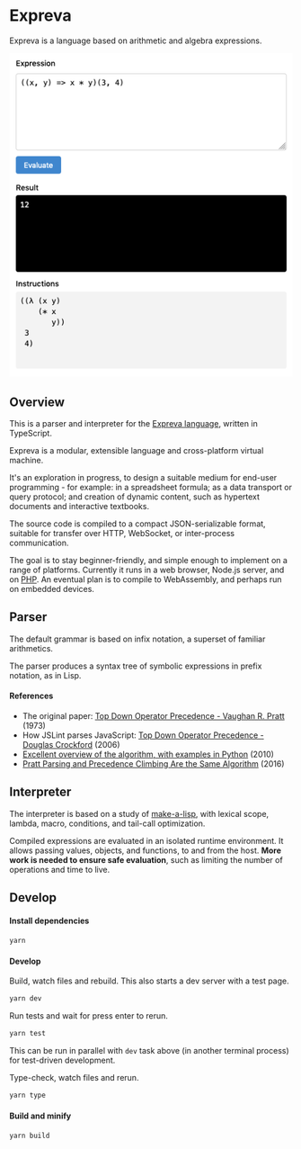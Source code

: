 # Expreva

Expreva is a language based on arithmetic and algebra expressions.

![](screenshot.png)

## Overview

This is a parser and interpreter for the [Expreva language](https://expreva.com/), written in TypeScript.

Expreva is a modular, extensible language and cross-platform virtual machine.

It's an exploration in progress, to design a suitable medium for end-user programming - for example: in a spreadsheet formula; as a data transport or query protocol; and creation of dynamic content, such as hypertext documents and interactive textbooks.

The source code is compiled to a compact JSON-serializable format, suitable for transfer over HTTP, WebSocket, or inter-process communication.

The goal is to stay beginner-friendly, and simple enough to implement on a range of platforms. Currently it runs in a web browser, Node.js server, and on [PHP](https://github.com/expreva/expreva-php). An eventual plan is to compile to WebAssembly, and perhaps run on embedded devices.


## Parser

The default grammar is based on infix notation, a superset of familiar arithmetics.

The parser produces a syntax tree of symbolic expressions in prefix notation, as in Lisp.

#### References

- The original paper: [Top Down Operator Precedence - Vaughan R. Pratt](https://tdop.github.io/) (1973)
- How JSLint parses JavaScript: [Top Down Operator Precedence - Douglas Crockford](http://crockford.com/javascript/tdop/tdop.html) (2006)
- [Excellent overview of the algorithm, with examples in Python](https://eli.thegreenplace.net/2010/01/02/top-down-operator-precedence-parsing/) (2010)
- [Pratt Parsing and Precedence Climbing Are the Same Algorithm](https://www.oilshell.org/blog/2016/11/01.html) (2016)


## Interpreter

The interpreter is based on a study of [make-a-lisp](https://github.com/kanaka/mal), with lexical scope, lambda, macro, conditions, and tail-call optimization.

Compiled expressions are evaluated in an isolated runtime environment. It allows passing values, objects, and functions, to and from the host. **More work is needed to ensure safe evaluation**, such as limiting the number of operations and time to live.


## Develop

#### Install dependencies

```sh
yarn
```

#### Develop

Build, watch files and rebuild. This also starts a dev server with a test page.

```sh
yarn dev
```

Run tests and wait for press enter to rerun.

```sh
yarn test
```

This can be run in parallel with `dev` task above (in another terminal process) for test-driven development.

Type-check, watch files and rerun.

```sh
yarn type
```

#### Build and minify

```sh
yarn build
```
